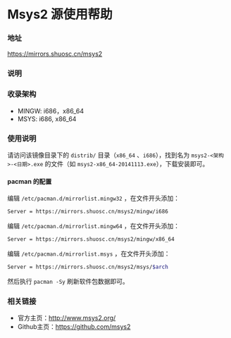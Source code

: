 # Msys2 源使用帮助

### 地址

https://mirrors.shuosc.cn/msys2

### 说明

### 收录架构

- MINGW: i686，x86_64
- MSYS: i686, x86_64

### 使用说明

请访问该镜像目录下的 `distrib/` 目录（`x86_64` 、`i686`），找到名为 `msys2-<架构>-<日期>.exe` 的文件（如 `msys2-x86_64-20141113.exe`），下载安装即可。

#### pacman 的配置

编辑 `/etc/pacman.d/mirrorlist.mingw32` ，在文件开头添加：
```bash
Server = https://mirrors.shuosc.cn/msys2/mingw/i686
```
编辑 `/etc/pacman.d/mirrorlist.mingw64` ，在文件开头添加：
```bash
Server = https://mirrors.shuosc.cn/msys2/mingw/x86_64
```
编辑 `/etc/pacman.d/mirrorlist.msys` ，在文件开头添加：
```bash
Server = https://mirrors.shuosc.cn/msys2/msys/$arch
```
然后执行 `pacman -Sy` 刷新软件包数据即可。

### 相关链接

- 官方主页：http://www.msys2.org/
- Github主页：https://github.com/msys2